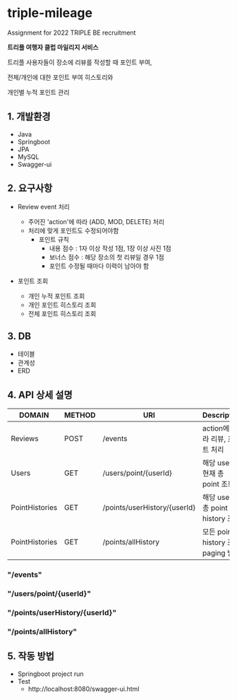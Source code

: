 # triple-mileage
Assignment for 2022 TRIPLE BE recruitment

**트리플 여행자 클럽 마일리지 서비스**

트리플 사용자들이 장소에 리뷰를 작성할 때 포인트 부여,
  
전체/개인에 대한 포인트 부여 히스토리와
  
개인별 누적 포인트 관리
  
  
## 1. 개발환경
* Java
* Springboot
* JPA
* MySQL
* Swagger-ui

## 2. 요구사항
* Review event 처리
  * 주어진 'action'에 따라 (ADD, MOD, DELETE) 처리
  * 처리에 맞게 포인트도 수정되어야함
    * 포인트 규칙
      * 내용 점수 : 1자 이상 작성 1점, 1장 이상 사진 1점
      * 보너스 점수 : 해당 장소의 첫 리뷰일 경우 1점
      * 포인트 수정될 때마다 이력이 남아야 함
      
* 포인트 조회
  * 개인 누적 포인트 조회
  * 개인 포인트 히스토리 조회
  * 전체 포인트 히스토리 조회

## 3. DB
* 테이블
* 관계성
* ERD

## 4. API 상세 설명
|DOMAIN|METHOD|URI|Description|
|---------|------|--------------------|--------------------------------------------|
| Reviews | POST | /events | action에 따라 리뷰, 포인트 처리 |
| Users | GET | /users/point/{userId} | 해당 user의 현재 총 point 조회 |
| PointHistories | GET | /points/userHistory/{userId} | 해당 user의 총 point history 조회 |
| PointHistories | GET | /points/allHistory | 모든 point history 조회, paging 방식 |

### "/events"
### "/users/point/{userId}"
### "/points/userHistory/{userId}"
### "/points/allHistory"

## 5. 작동 방법
* Springboot project run
* Test
  * http://localhost:8080/swagger-ui.html
